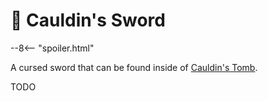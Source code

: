 # 🔐 Cauldin's Sword

--8<-- "spoiler.html"

A cursed sword that can be found inside of [Cauldin's Tomb](../adventures/dauriels-mansion/places/cauldins-tomb.md).

TODO
